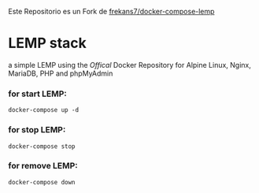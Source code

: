 Este Repositorio es un Fork de [frekans7/docker-compose-lemp](https://github.com/frekans7/docker-compose-lemp)

# LEMP stack

a simple LEMP using the _Offical_ Docker Repository for Alpine Linux, Nginx, MariaDB, PHP and phpMyAdmin

### for start LEMP:

`docker-compose up -d`

### for stop LEMP:

`docker-compose stop`

### for remove LEMP:

`docker-compose down`
